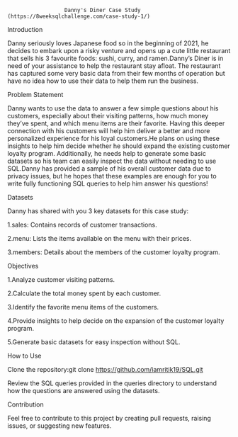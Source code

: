                       Danny's Diner Case Study  (https://8weeksqlchallenge.com/case-study-1/)
Introduction

Danny seriously loves Japanese food so in the beginning of 2021, he decides to embark upon a risky venture and opens up a cute little restaurant that sells his 3 favourite foods: 
sushi, curry, and ramen.Danny’s Diner is in need of your assistance to help the restaurant stay afloat. The restaurant has captured some very basic data from their few months of 
operation but have no idea how to use their data to help them run the business.

Problem Statement

Danny wants to use the data to answer a few simple questions about his customers, especially about their visiting patterns, how much money they’ve spent, and which menu items are 
their favorite. Having this deeper connection with his customers will help him deliver a better and more personalized experience for his loyal customers.He plans on using these 
insights to help him decide whether he should expand the existing customer loyalty program. Additionally, he needs help to generate some basic datasets so his team can easily 
inspect the data without needing to use SQL.Danny has provided a sample of his overall customer data due to privacy issues, but he hopes that these examples are enough for you
to write fully functioning SQL queries to help him answer his questions!

Datasets

Danny has shared with you 3 key datasets for this case study:

1.sales: Contains records of customer transactions.

2.menu: Lists the items available on the menu with their prices.

3.members: Details about the members of the customer loyalty program.




Objectives

1.Analyze customer visiting patterns.

2.Calculate the total money spent by each customer.

3.Identify the favorite menu items of the customers.

4.Provide insights to help decide on the expansion of the customer loyalty program.

5.Generate basic datasets for easy inspection without SQL.

How to Use

Clone the repository:git clone https://github.com/iamritik19/SQL.git

Review the SQL queries provided in the queries directory to understand how the questions are answered using the datasets.

Contribution

Feel free to contribute to this project by creating pull requests, raising issues, or suggesting new features.
